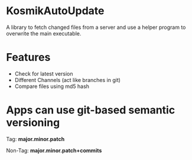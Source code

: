 # KosmikAutoUpdate

A library to fetch changed files from a server and use a helper program to overwrite the main executable.

# Features
- Check for latest version
- Different Channels (act like branches in git)
- Compare files using md5 hash

# Apps can use git-based semantic versioning

Tag: **major.minor.patch**

Non-Tag: **major.minor.patch+commits**
